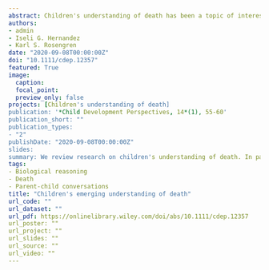 ```yaml
---
abstract: Children's understanding of death has been a topic of interest to researchers investigating the development of children's thinking and clinicians focusing on how children cope with the death of a loved one. Traditionally, researchers in cognitive development have studied death from a biological perspective. Current research suggests that exploring religious and spiritual conceptualizations might enrich our understanding of how children come to think about death. In this article, we review different methodological approaches that suggest that children form their understanding of death by engaging in conversations with and asking questions of family members, consuming cultural products, and participating in cultural rituals. We provide examples of how children combine different belief systems to form their understanding of death. We conclude by discussing recent research on how deathrelated socialization might be related to coping and bereavement after the death of a loved one.
authors:
- admin
- Iseli G. Hernandez
- Karl S. Rosengren
date: "2020-09-08T00:00:00Z"
doi: "10.1111/cdep.12357"
featured: True
image:
  caption: 
  focal_point: 
  preview_only: false
projects: [Children's understanding of death]
publication: '*Child Development Perspectives, 14*(1), 55-60'
publication_short: ""
publication_types:
- "2"
publishDate: "2020-09-08T00:00:00Z"
slides: 
summary: We review research on children's understanding of death. In particular we examine how children learn about death by talking with parents, consuming media, and participating in cultural rituals. 
tags:
- Biological reasoning
- Death
- Parent-child conversations
title: "Children's emerging understanding of death"
url_code: ""
url_dataset: ""
url_pdf: https://onlinelibrary.wiley.com/doi/abs/10.1111/cdep.12357
url_poster: ""
url_project: ""
url_slides: ""
url_source: ""
url_video: ""
---
```

